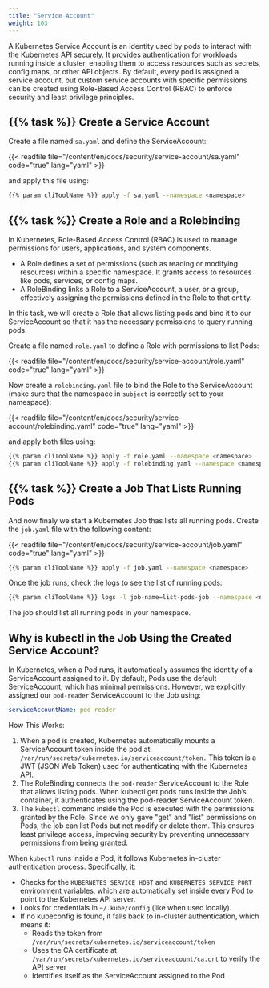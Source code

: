 ```yaml
---
title: "Service Account"
weight: 103
---
```


A Kubernetes Service Account is an identity used by pods to interact with the Kubernetes API securely. It provides authentication for workloads running inside a cluster, enabling them to access resources such as secrets, config maps, or other API objects. By default, every pod is assigned a service account, but custom service accounts with specific permissions can be created using Role-Based Access Control (RBAC) to enforce security and least privilege principles.


## {{% task %}} Create a Service Account

Create a file named `sa.yaml` and define the ServiceAccount:

{{< readfile file="/content/en/docs/security/service-account/sa.yaml" code="true" lang="yaml" >}}

and apply this file using:

```bash
{{% param cliToolName %}} apply -f sa.yaml --namespace <namespace>
```


## {{% task %}} Create a Role and a Rolebinding

In Kubernetes, Role-Based Access Control (RBAC) is used to manage permissions for users, applications, and system components.

* A Role defines a set of permissions (such as reading or modifying resources) within a specific namespace. It grants access to resources like pods, services, or config maps.
* A RoleBinding links a Role to a ServiceAccount, a user, or a group, effectively assigning the permissions defined in the Role to that entity.

In this task, we will create a Role that allows listing pods and bind it to our ServiceAccount so that it has the necessary permissions to query running pods.

Create a file named `role.yaml` to define a Role with permissions to list Pods:

{{< readfile file="/content/en/docs/security/service-account/role.yaml" code="true" lang="yaml" >}}

Now create a `rolebinding.yaml` file to bind the Role to the ServiceAccount (make sure that the namespace in `subject` is correctly set to your namespace):

{{< readfile file="/content/en/docs/security/service-account/rolebinding.yaml" code="true" lang="yaml" >}}

and apply both files using:

```bash
{{% param cliToolName %}} apply -f role.yaml --namespace <namespace>
{{% param cliToolName %}} apply -f rolebinding.yaml --namespace <namespace>
```


## {{% task %}} Create a Job That Lists Running Pods

And now finaly we start a Kubernetes Job thas lists all running pods. Create the `job.yaml` file with the following content:

{{< readfile file="/content/en/docs/security/service-account/job.yaml" code="true" lang="yaml" >}}


```bash
{{% param cliToolName %}} apply -f job.yaml --namespace <namespace>
```

Once the job runs, check the logs to see the list of running pods:

```bash
{{% param cliToolName %}} logs -l job-name=list-pods-job --namespace <namespace>
```

The job should list all running pods in your namespace.


## Why is kubectl in the Job Using the Created Service Account?

In Kubernetes, when a Pod runs, it automatically assumes the identity of a ServiceAccount assigned to it. By default, Pods use the default ServiceAccount, which has minimal permissions. However, we explicitly assigned our `pod-reader` ServiceAccount to the Job using:

```yaml
serviceAccountName: pod-reader
```
How This Works:

1. When a pod is created, Kubernetes automatically mounts a ServiceAccount token inside the pod at `/var/run/secrets/kubernetes.io/serviceaccount/token.` This token is a JWT (JSON Web Token) used for authenticating with the Kubernetes API.
2. The RoleBinding connects the `pod-reader` ServiceAccount to the Role that allows listing pods.
When kubectl get pods runs inside the Job’s container, it authenticates using the pod-reader ServiceAccount token.
3. The `kubectl` command inside the Pod is executed with the permissions granted by the Role.
Since we only gave "get" and "list" permissions on Pods, the job can list Pods but not modify or delete them.
This ensures least privilege access, improving security by preventing unnecessary permissions from being granted.

When `kubectl` runs inside a Pod, it follows Kubernetes in-cluster authentication process. Specifically, it:

* Checks for the `KUBERNETES_SERVICE_HOST` and `KUBERNETES_SERVICE_PORT` environment variables, which are automatically set inside every Pod to point to the Kubernetes API server.
* Looks for credentials in `~/.kube/config` (like when used locally).
* If no kubeconfig is found, it falls back to in-cluster authentication, which means it:
  * Reads the token from `/var/run/secrets/kubernetes.io/serviceaccount/token`
  * Uses the CA certificate at `/var/run/secrets/kubernetes.io/serviceaccount/ca.crt` to verify the API server
  * Identifies itself as the ServiceAccount assigned to the Pod
